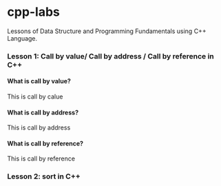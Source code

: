 # cpp-labs
Lessons of Data Structure and Programming Fundamentals using C++ Language.
### Lesson 1: Call by value/ Call by address / Call by reference in C++
#### What is call by value?
This is call by calue
#### What is call by address?
This is call by address
#### What is call by reference?
This is call by reference
### Lesson 2: sort in C++
